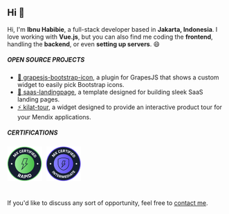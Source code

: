 ## Hi 👋

Hi, I'm **Ibnu Habibie**, a full-stack developer based in **Jakarta, Indonesia**. I love working with **Vue.js**, but you can also find me coding the **frontend**, handling the **backend**, or even **setting up servers**. 😄

##### OPEN SOURCE PROJECTS
- [🔧 grapesjs-bootstrap-icon](https://github.com/ibnuhabibie/grapesjs-bootstrap-icon), a plugin for GrapesJS that shows a custom widget to easily pick Bootstrap icons.
- [🚀 saas-landingpage](https://github.com/ibnuhabibie/saas-landingpage), a template designed for building sleek SaaS landing pages.
- [⚡ kilat-tour](https://github.com/ibnuhabibie/kilat-tour/), a widget designed to provide an interactive product tour for your Mendix applications.

##### CERTIFICATIONS

<div style="display: flex; flex-wrap: wrap; gap: 10px;">
  <a href="https://drive.google.com/file/d/11-ViXduqDD-I5foqpoNrNBcwVPWk-v9W/view?usp=sharing" target="_blank">
    <img src="./assets/mendix-rapid.png" alt="Mendix Rapid Application Developer" width="80" />
  </a>
  <a href="https://drive.google.com/file/d/1KBpoOmwCk4gW2F7MbHo6k88zFNX8-1fT/view?usp=sharing" target="_blank">
    <img src="./assets/mendix-intermediate.png" alt="Mendix Intermediate Developer" width="80" />
  </a>
</div>

#
If you'd like to discuss any sort of opportunity, feel free to [contact me](mailto:m.habibieibnu@gmail.com).
